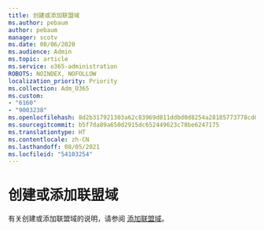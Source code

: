 ```yaml
---
title: 创建或添加联盟域
ms.author: pebaum
author: pebaum
manager: scotv
ms.date: 08/06/2020
ms.audience: Admin
ms.topic: article
ms.service: o365-administration
ROBOTS: NOINDEX, NOFOLLOW
localization_priority: Priority
ms.collection: Adm_O365
ms.custom:
- "6160"
- "9003238"
ms.openlocfilehash: 8d2b317921303a62c83969d811ddbd0d8254a28185773778cd0432e7d5ce7eb4
ms.sourcegitcommit: b5f7da89a650d2915dc652449623c78be6247175
ms.translationtype: HT
ms.contentlocale: zh-CN
ms.lasthandoff: 08/05/2021
ms.locfileid: "54103254"
---
```

# <a name="creating-or-adding-a-federated-domain"></a>创建或添加联盟域

有关创建或添加联盟域的说明，请参阅 [添加联盟域](https://docs.microsoft.com/azure/active-directory/hybrid/how-to-connect-fed-management#addfeddomain)。